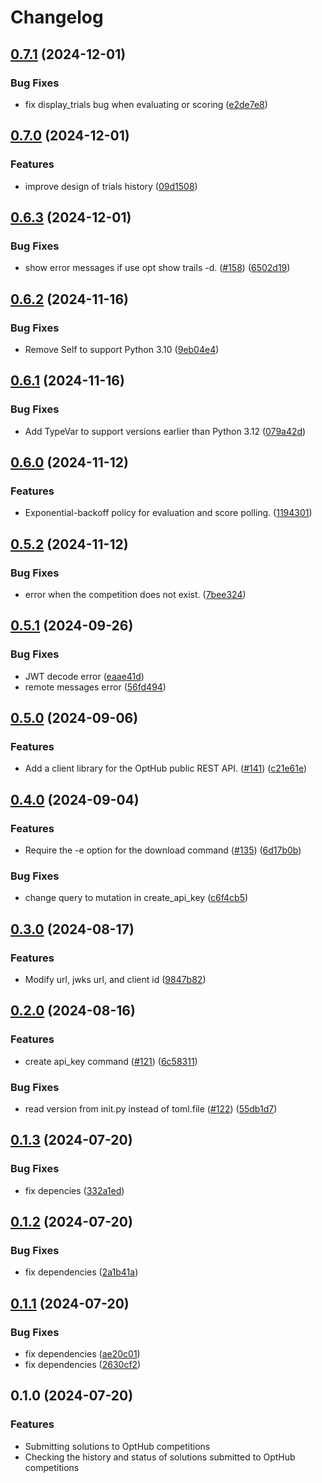# Changelog

## [0.7.1](https://github.com/opthub-org/opthub-client/compare/v0.7.0...v0.7.1) (2024-12-01)


### Bug Fixes

* fix display_trials bug when evaluating or scoring ([e2de7e8](https://github.com/opthub-org/opthub-client/commit/e2de7e81e7c01238d6fa658c3e0ff91085f92895))

## [0.7.0](https://github.com/opthub-org/opthub-client/compare/v0.6.3...v0.7.0) (2024-12-01)


### Features

* improve design of trials history ([09d1508](https://github.com/opthub-org/opthub-client/commit/09d150832fbfcc5198ad5899cdc6df72d77cc0b7))

## [0.6.3](https://github.com/opthub-org/opthub-client/compare/v0.6.2...v0.6.3) (2024-12-01)


### Bug Fixes

* show error messages if use opt show trails -d. ([#158](https://github.com/opthub-org/opthub-client/issues/158)) ([6502d19](https://github.com/opthub-org/opthub-client/commit/6502d199b9ba68a1d61f2c4b1c27693624c932b4))

## [0.6.2](https://github.com/opthub-org/opthub-client/compare/v0.6.1...v0.6.2) (2024-11-16)


### Bug Fixes

* Remove Self to support Python 3.10 ([9eb04e4](https://github.com/opthub-org/opthub-client/commit/9eb04e470066ecaede8f997de991343edf00725c))

## [0.6.1](https://github.com/opthub-org/opthub-client/compare/v0.6.0...v0.6.1) (2024-11-16)


### Bug Fixes

* Add TypeVar to support versions earlier than Python 3.12 ([079a42d](https://github.com/opthub-org/opthub-client/commit/079a42d671e7b8cdac032c7ef0b1fe4142dbeffb))

## [0.6.0](https://github.com/opthub-org/opthub-client/compare/v0.5.2...v0.6.0) (2024-11-12)


### Features

* Exponential-backoff policy for evaluation and score polling. ([1194301](https://github.com/opthub-org/opthub-client/commit/1194301074ae5802bd35369b049944d2d2fc9fd5))

## [0.5.2](https://github.com/opthub-org/opthub-client/compare/v0.5.1...v0.5.2) (2024-11-12)


### Bug Fixes

* error when the competition does not exist. ([7bee324](https://github.com/opthub-org/opthub-client/commit/7bee3249dc1237438cbad733b27b41853f3ef791))

## [0.5.1](https://github.com/opthub-org/opthub-client/compare/v0.5.0...v0.5.1) (2024-09-26)


### Bug Fixes

* JWT decode error ([eaae41d](https://github.com/opthub-org/opthub-client/commit/eaae41d7d8fad60291223915a61fde52d7ddfbd5))
* remote messages error ([56fd494](https://github.com/opthub-org/opthub-client/commit/56fd494fcf10c4a1701a27c5273486f1c564b440))

## [0.5.0](https://github.com/opthub-org/opthub-client/compare/v0.4.0...v0.5.0) (2024-09-06)


### Features

* Add a client library for the OptHub public REST API. ([#141](https://github.com/opthub-org/opthub-client/issues/141)) ([c21e61e](https://github.com/opthub-org/opthub-client/commit/c21e61e34f07a0deb0148fa9899eab37c24c88aa))

## [0.4.0](https://github.com/opthub-org/opthub-client/compare/v0.3.0...v0.4.0) (2024-09-04)


### Features

* Require the -e option for the download command ([#135](https://github.com/opthub-org/opthub-client/issues/135)) ([6d17b0b](https://github.com/opthub-org/opthub-client/commit/6d17b0bc949eda57e8f5d4a2fba36861d0a31e34))


### Bug Fixes

* change query to mutation in create_api_key ([c6f4cb5](https://github.com/opthub-org/opthub-client/commit/c6f4cb529cc2f56048ca6d0eb95c5c48721930f2))

## [0.3.0](https://github.com/opthub-org/opthub-client/compare/v0.2.0...v0.3.0) (2024-08-17)


### Features

* Modify url, jwks url, and client id ([9847b82](https://github.com/opthub-org/opthub-client/commit/9847b82f2b5195b33d84a7794625e5be509a4975))

## [0.2.0](https://github.com/opthub-org/opthub-client/compare/v0.1.3...v0.2.0) (2024-08-16)


### Features

* create api_key command ([#121](https://github.com/opthub-org/opthub-client/issues/121)) ([6c58311](https://github.com/opthub-org/opthub-client/commit/6c58311f2c516a81a1cc3a3faca96e6c60376e1b))


### Bug Fixes

* read version from init.py instead of toml.file  ([#122](https://github.com/opthub-org/opthub-client/issues/122)) ([55db1d7](https://github.com/opthub-org/opthub-client/commit/55db1d773aaf574a78146a34531fbc535274da00))

## [0.1.3](https://github.com/opthub-org/opthub-client/compare/v0.1.2...v0.1.3) (2024-07-20)


### Bug Fixes

* fix depencies ([332a1ed](https://github.com/opthub-org/opthub-client/commit/332a1ed16db8915e2d9a16d74aba9b50145e6337))

## [0.1.2](https://github.com/opthub-org/opthub-client/compare/v0.1.1...v0.1.2) (2024-07-20)


### Bug Fixes

* fix dependencies ([2a1b41a](https://github.com/opthub-org/opthub-client/commit/2a1b41ac56e11e5a34016c3f5c45d7ad19803db0))

## [0.1.1](https://github.com/opthub-org/opthub-client/compare/v0.1.0...v0.1.1) (2024-07-20)


### Bug Fixes

* fix dependencies ([ae20c01](https://github.com/opthub-org/opthub-client/commit/ae20c01412512d3accc3a837100086c446747e30))
* fix dependencies ([2630cf2](https://github.com/opthub-org/opthub-client/commit/2630cf22362158f68ca7aeb110f0479fb082332c))

## 0.1.0 (2024-07-20)


### Features

* Submitting solutions to OptHub competitions
* Checking the history and status of solutions submitted to OptHub competitions
